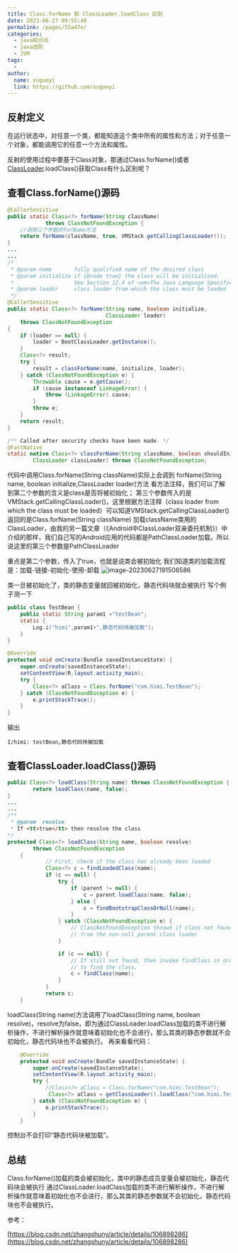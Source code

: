 ```yaml
---
title: Class.forName 和 ClassLoader.loadClass 区别
date: 2023-06-27 09:55:48
permalink: /pages/55a47e/
categories:
  - java知识点
  - java进阶
  - JVM
tags:
  - 
author: 
  name: xugaoyi
  link: https://github.com/xugaoyi
---
```



## 反射定义

在运行状态中，对任意一个类，都能知道这个类中所有的属性和方法；对于任意一个对象，都能调用它的任意一个方法和属性。

反射的使用过程中要基于Class对象，那通过Class.forName()或者[ClassLoader](https://so.csdn.net/so/search?q=ClassLoader&spm=1001.2101.3001.7020).loadClass()获取Class有什么区别呢？

## 查看Class.forName()源码

```java
@CallerSensitive
public static Class<?> forName(String className)
            throws ClassNotFoundException {
    //调用三个参数的forName方法
    return forName(className, true, VMStack.getCallingClassLoader());
}
...
...
/*
 * @param name       fully qualified name of the desired class
 * @param initialize if {@code true} the class will be initialized.
 *                   See Section 12.4 of <em>The Java Language Specification</em>.
 * @param loader     class loader from which the class must be loaded
 */
@CallerSensitive
public static Class<?> forName(String name, boolean initialize,
                               ClassLoader loader)
    throws ClassNotFoundException
{
    if (loader == null) {
        loader = BootClassLoader.getInstance();
    }
    Class<?> result;
    try {
        result = classForName(name, initialize, loader);
    } catch (ClassNotFoundException e) {
        Throwable cause = e.getCause();
        if (cause instanceof LinkageError) {
            throw (LinkageError) cause;
        }
        throw e;
    }
    return result;
}

/** Called after security checks have been made. */
@FastNative
static native Class<?> classForName(String className, boolean shouldInitialize,
        ClassLoader classLoader) throws ClassNotFoundException;
```

代码中调用Class.forName(String className)实际上会调到 forName(String name, boolean initialize,ClassLoader loader)方法
看方法注释，我们可以了解到第二个参数的含义是class是否将被初始化；
第三个参数传入的是VMStack.getCallingClassLoader()，这里根据方法注释（class loader from which the class must be loaded）可以知道VMStack.getCallingClassLoader()返回的是Class.forName(String className) 加载className类用的ClassLoader，由我的另一篇文章（《Android中ClassLoader双亲委托机制》）中介绍的那样，我们自己写的Android应用的代码都是PathClassLoader加载。所以说这里的第三个参数是PathClassLoader

重点是第二个参数，传入了true，也就是说类会被初始化
我们知道类的加载流程是：加载-链接-初始化-使用-卸载
![image-20230627191506586](C:/Users/zhengjian/AppData/Roaming/Typora/typora-user-images/image-20230627191506586.png)

类一旦被初始化了，类的静态变量就回被初始化，静态代码块就会被执行
写个例子测一下

```java
public class TestBean {
    public static String param1 ="testBean";
    static {
        Log.i("himi",param1+",静态代码块被加载");
    }
}
```

```java
@Override
protected void onCreate(Bundle savedInstanceState) {
    super.onCreate(savedInstanceState);
    setContentView(R.layout.activity_main);
    try {
        Class<?> aClass = Class.forName("com.himi.TestBean");
    } catch (ClassNotFoundException e) {
        e.printStackTrace();
    }
}
```

输出

```
I/himi: testBean,静态代码块被加载
```

## 查看ClassLoader.loadClass()源码

```java
public Class<?> loadClass(String name) throws ClassNotFoundException {
        return loadClass(name, false);
}
...
...
/**
 * @param  resolve 
 * If <tt>true</tt> then resolve the class
*/
protected Class<?> loadClass(String name, boolean resolve)
        throws ClassNotFoundException
    {
            // First, check if the class has already been loaded
            Class<?> c = findLoadedClass(name);
            if (c == null) {
                try {
                    if (parent != null) {
                        c = parent.loadClass(name, false);
                    } else {
                        c = findBootstrapClassOrNull(name);
                    }
                } catch (ClassNotFoundException e) {
                    // ClassNotFoundException thrown if class not found
                    // from the non-null parent class loader
                }

                if (c == null) {
                    // If still not found, then invoke findClass in order
                    // to find the class.
                    c = findClass(name);
                }
            }
            return c;
    }
```

loadClass(String name)方法调用了loadClass(String name, boolean resolve)，resolve为false，即为通过ClassLoader.loadClass加载的类不进行解析操作，不进行解析操作就意味着初始化也不会进行，那么其类的静态参数就不会初始化，静态代码块也不会被执行。
再来看看代码：

```java
	@Override
    protected void onCreate(Bundle savedInstanceState) {
        super.onCreate(savedInstanceState);
        setContentView(R.layout.activity_main);
        try {
            //Class<?> aClass = Class.forName("com.himi.TestBean");
             Class<?> aClass = getClassLoader().loadClass("com.himi.TestBean");
        } catch (ClassNotFoundException e) {
            e.printStackTrace();
        }
    }
```

控制台不会打印“静态代码块被加载”。

## 总结
Class.forName()加载的类会被初始化，类中的静态成员变量会被初始化，静态代码块会被执行
通过ClassLoader.loadClass加载的类不进行解析操作，不进行解析操作就意味着初始化也不会进行，那么其类的静态参数就不会初始化，静态代码块也不会被执行。



参考：

[https://blog.csdn.net/zhangshuny/article/details/106898286](https://blog.csdn.net/zhangshuny/article/details/106898286)